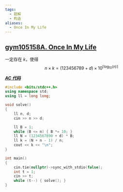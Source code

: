 ```yaml
---
tags:
  - 题解
  - 构造
aliases:
  - Once In My Life
---
```

## [gym105158A. Once In My Life](https://codeforces.com/gym/105158/problem/A)

一定存在 $k$，使得 $$n\times k=(123456789+d)\times10^{\lceil \log_{10} (n)\rceil}$$

[***AC 代码***](https://codeforces.com/gym/105158/submission/328922783)

```cpp
#include <bits/stdc++.h>
using namespace std;
using ll = long long;

void solve()
{
    ll n, d;
    cin >> n >> d;

    ll B = 1;
    while (B <= n) { B *= 10; }
    ll N = (1234567890 + d) * B;
    ll k = (N + n - 1) / n;
    cout << k << "\n";
}

int main()
{
    cin.tie(nullptr)->sync_with_stdio(false);
    int t = 1;
    cin >> t;
    while (t--) { solve(); }
}
```

